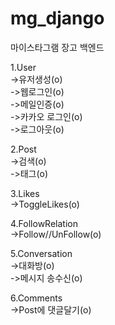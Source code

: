 # mg_django

마이스타그램 장고 백엔드

1.User<br>
->유저생성(o)<br>
->웹로그인(o)<br>
->메일인증(o)<br>
->카카오 로그인(o)<br>
->로그아웃(o)<br>

2.Post<br>
->검색(o)<br>
->태그(o)<br>

3.Likes<br>
->ToggleLikes(o)<br>

4.FollowRelation<br>
->Follow//UnFollow(o)<br>

5.Conversation<br>
->대화방(o)<br>
->메시지 송수신(o)<br>

6.Comments<br>
->Post에 댓글달기(o) <br>

